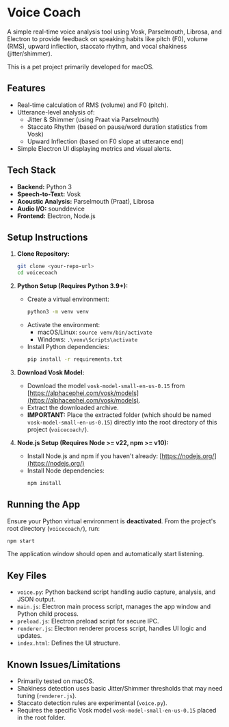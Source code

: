 # Voice Coach

A simple real-time voice analysis tool using Vosk, Parselmouth, Librosa, and Electron to provide feedback on speaking habits like pitch (F0), volume (RMS), upward inflection, staccato rhythm, and vocal shakiness (jitter/shimmer).

This is a pet project primarily developed for macOS.

## Features

*   Real-time calculation of RMS (volume) and F0 (pitch).
*   Utterance-level analysis of:
    *   Jitter & Shimmer (using Praat via Parselmouth)
    *   Staccato Rhythm (based on pause/word duration statistics from Vosk)
    *   Upward Inflection (based on F0 slope at utterance end)
*   Simple Electron UI displaying metrics and visual alerts.

## Tech Stack

*   **Backend:** Python 3
*   **Speech-to-Text:** Vosk
*   **Acoustic Analysis:** Parselmouth (Praat), Librosa
*   **Audio I/O:** sounddevice
*   **Frontend:** Electron, Node.js

## Setup Instructions

1.  **Clone Repository:**
    ```bash
    git clone <your-repo-url>
    cd voicecoach
    ```

2.  **Python Setup (Requires Python 3.9+):**
    *   Create a virtual environment:
        ```bash
        python3 -m venv venv
        ```
    *   Activate the environment:
        *   macOS/Linux: `source venv/bin/activate`
        *   Windows: `.\venv\Scripts\activate`
    *   Install Python dependencies:
        ```bash
        pip install -r requirements.txt
        ```

3.  **Download Vosk Model:**
    *   Download the model `vosk-model-small-en-us-0.15` from [https://alphacephei.com/vosk/models](https://alphacephei.com/vosk/models).
    *   Extract the downloaded archive.
    *   **IMPORTANT:** Place the extracted folder (which should be named `vosk-model-small-en-us-0.15`) directly into the root directory of this project (`voicecoach/`).

4.  **Node.js Setup (Requires Node >= v22, npm >= v10):**
    *   Install Node.js and npm if you haven't already: [https://nodejs.org/](https://nodejs.org/)
    *   Install Node dependencies:
        ```bash
        npm install
        ```

## Running the App

Ensure your Python virtual environment is **deactivated**. From the project's root directory (`voicecoach/`), run:

```bash
npm start
```

The application window should open and automatically start listening.

## Key Files

*   `voice.py`: Python backend script handling audio capture, analysis, and JSON output.
*   `main.js`: Electron main process script, manages the app window and Python child process.
*   `preload.js`: Electron preload script for secure IPC.
*   `renderer.js`: Electron renderer process script, handles UI logic and updates.
*   `index.html`: Defines the UI structure.

## Known Issues/Limitations

*   Primarily tested on macOS.
*   Shakiness detection uses basic Jitter/Shimmer thresholds that may need tuning (`renderer.js`).
*   Staccato detection rules are experimental (`voice.py`).
*   Requires the specific Vosk model `vosk-model-small-en-us-0.15` placed in the root folder. 